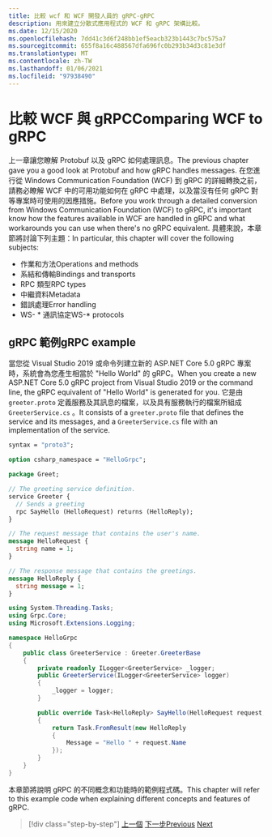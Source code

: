 ```yaml
---
title: 比較 wcf 和 WCF 開發人員的 gRPC-gRPC
description: 用來建立分散式應用程式的 WCF 和 gRPC 架構比較。
ms.date: 12/15/2020
ms.openlocfilehash: 7dd41c3d6f248bb1ef5eacb323b1443c7bc575a7
ms.sourcegitcommit: 655f8a16c488567dfa696fc0b293b34d3c81e3df
ms.translationtype: MT
ms.contentlocale: zh-TW
ms.lasthandoff: 01/06/2021
ms.locfileid: "97938490"
---
```

# <a name="comparing-wcf-to-grpc"></a><span data-ttu-id="d5857-103">比較 WCF 與 gRPC</span><span class="sxs-lookup"><span data-stu-id="d5857-103">Comparing WCF to gRPC</span></span>

<span data-ttu-id="d5857-104">上一章讓您瞭解 Protobuf 以及 gRPC 如何處理訊息。</span><span class="sxs-lookup"><span data-stu-id="d5857-104">The previous chapter gave you a good look at Protobuf and how gRPC handles messages.</span></span> <span data-ttu-id="d5857-105">在您進行從 Windows Communication Foundation (WCF) 到 gRPC 的詳細轉換之前，請務必瞭解 WCF 中的可用功能如何在 gRPC 中處理，以及當沒有任何 gRPC 對等專案時可使用的因應措施。</span><span class="sxs-lookup"><span data-stu-id="d5857-105">Before you work through a detailed conversion from Windows Communication Foundation (WCF) to gRPC, it's important know how the features available in WCF are handled in gRPC and what workarounds you can use when there's no gRPC equivalent.</span></span> <span data-ttu-id="d5857-106">具體來說，本章節將討論下列主題：</span><span class="sxs-lookup"><span data-stu-id="d5857-106">In particular, this chapter will cover the following subjects:</span></span>

- <span data-ttu-id="d5857-107">作業和方法</span><span class="sxs-lookup"><span data-stu-id="d5857-107">Operations and methods</span></span>
- <span data-ttu-id="d5857-108">系結和傳輸</span><span class="sxs-lookup"><span data-stu-id="d5857-108">Bindings and transports</span></span>
- <span data-ttu-id="d5857-109">RPC 類型</span><span class="sxs-lookup"><span data-stu-id="d5857-109">RPC types</span></span>
- <span data-ttu-id="d5857-110">中繼資料</span><span class="sxs-lookup"><span data-stu-id="d5857-110">Metadata</span></span>
- <span data-ttu-id="d5857-111">錯誤處理</span><span class="sxs-lookup"><span data-stu-id="d5857-111">Error handling</span></span>
- <span data-ttu-id="d5857-112">WS- \* 通訊協定</span><span class="sxs-lookup"><span data-stu-id="d5857-112">WS-\* protocols</span></span>

## <a name="grpc-example"></a><span data-ttu-id="d5857-113">gRPC 範例</span><span class="sxs-lookup"><span data-stu-id="d5857-113">gRPC example</span></span>

<span data-ttu-id="d5857-114">當您從 Visual Studio 2019 或命令列建立新的 ASP.NET Core 5.0 gRPC 專案時，系統會為您產生相當於 "Hello World" 的 gRPC。</span><span class="sxs-lookup"><span data-stu-id="d5857-114">When you create a new ASP.NET Core 5.0 gRPC project from Visual Studio 2019 or the command line, the gRPC equivalent of "Hello World" is generated for you.</span></span> <span data-ttu-id="d5857-115">它是由 `greeter.proto` 定義服務及其訊息的檔案，以及具有服務執行的檔案所組成 `GreeterService.cs` 。</span><span class="sxs-lookup"><span data-stu-id="d5857-115">It consists of a `greeter.proto` file that defines the service and its messages, and a `GreeterService.cs` file with an implementation of the service.</span></span>

```protobuf
syntax = "proto3";

option csharp_namespace = "HelloGrpc";

package Greet;

// The greeting service definition.
service Greeter {
  // Sends a greeting
  rpc SayHello (HelloRequest) returns (HelloReply);
}

// The request message that contains the user's name.
message HelloRequest {
  string name = 1;
}

// The response message that contains the greetings.
message HelloReply {
  string message = 1;
}
```

```csharp
using System.Threading.Tasks;
using Grpc.Core;
using Microsoft.Extensions.Logging;

namespace HelloGrpc
{
    public class GreeterService : Greeter.GreeterBase
    {
        private readonly ILogger<GreeterService> _logger;
        public GreeterService(ILogger<GreeterService> logger)
        {
            _logger = logger;
        }

        public override Task<HelloReply> SayHello(HelloRequest request, ServerCallContext context)
        {
            return Task.FromResult(new HelloReply
            {
                Message = "Hello " + request.Name
            });
        }
    }
}
```

<span data-ttu-id="d5857-116">本章節將說明 gRPC 的不同概念和功能時的範例程式碼。</span><span class="sxs-lookup"><span data-stu-id="d5857-116">This chapter will refer to this example code when explaining different concepts and features of gRPC.</span></span>

>[!div class="step-by-step"]
><span data-ttu-id="d5857-117">[上一個](protobuf-maps.md) 
>[下一步](wcf-endpoints-grpc-methods.md)</span><span class="sxs-lookup"><span data-stu-id="d5857-117">[Previous](protobuf-maps.md)
[Next](wcf-endpoints-grpc-methods.md)</span></span>
